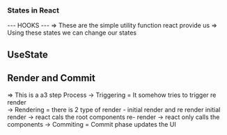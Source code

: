 ### States in React 
--- HOOKS ---
=> These are the simple utility function react provide us 
=> Using these states we can change our states

## UseState

##  Render and Commit 
=> This is a a3 step Process 
-> Triggering = It somehow tries to trigger re render  
-> Rendering = there is 2 type of render - initial render and re render 
                        initial render -> react cals the root components 
                        re- render -> react only calls the components 
-> Commiting = Commit phase updates the UI 
